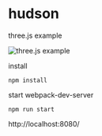 # hudson

three.js example

![three.js example](https://github.com/ryunosuke0922/hudson/blob/images/tmp/img_01.png)

install

```terminal
npm install
```

start webpack-dev-server

```terminal
npm run start
```

http://localhost:8080/
